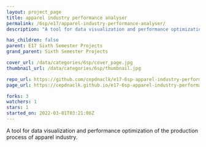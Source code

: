 ```yaml
---
layout: project_page
title: apparel industry performance analyser
permalink: /6sp/e17/apparel-industry-performance-analyser/
description: "A tool for data visualization and performance optimization of the production process of apparel industry."

has_children: false
parent: E17 Sixth Semester Projects
grand_parent: Sixth Semester Projects

cover_url: /data/categories/6sp/cover_page.jpg
thumbnail_url: /data/categories/6sp/thumbnail.jpg

repo_url: https://github.com/cepdnaclk/e17-6sp-apparel-industry-performance-analyser
page_url: https://cepdnaclk.github.io/e17-6sp-apparel-industry-performance-analyser

forks: 3
watchers: 1
stars: 1
started_on: 2022-03-01T03:21:06Z
---
```

A tool for data visualization and performance optimization of the production process of apparel industry.

